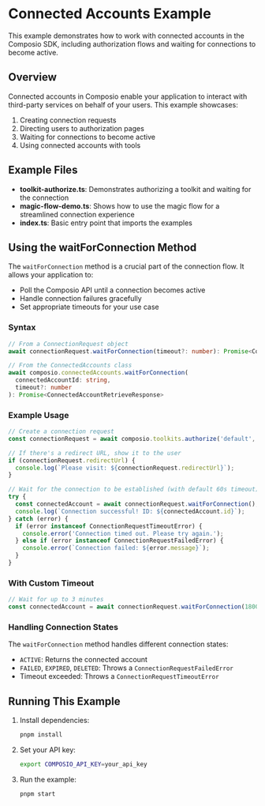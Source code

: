 # Connected Accounts Example

This example demonstrates how to work with connected accounts in the Composio SDK, including authorization flows and waiting for connections to become active.

## Overview

Connected accounts in Composio enable your application to interact with third-party services on behalf of your users. This example showcases:

1. Creating connection requests
2. Directing users to authorization pages
3. Waiting for connections to become active
4. Using connected accounts with tools

## Example Files

- **toolkit-authorize.ts**: Demonstrates authorizing a toolkit and waiting for the connection
- **magic-flow-demo.ts**: Shows how to use the magic flow for a streamlined connection experience
- **index.ts**: Basic entry point that imports the examples

## Using the waitForConnection Method

The `waitForConnection` method is a crucial part of the connection flow. It allows your application to:

- Poll the Composio API until a connection becomes active
- Handle connection failures gracefully
- Set appropriate timeouts for your use case

### Syntax

```typescript
// From a ConnectionRequest object
await connectionRequest.waitForConnection(timeout?: number): Promise<ConnectedAccountRetrieveResponse>

// From the ConnectedAccounts class
await composio.connectedAccounts.waitForConnection(
  connectedAccountId: string,
  timeout?: number
): Promise<ConnectedAccountRetrieveResponse>
```

### Example Usage

```typescript
// Create a connection request
const connectionRequest = await composio.toolkits.authorize('default', 'github');

// If there's a redirect URL, show it to the user
if (connectionRequest.redirectUrl) {
  console.log(`Please visit: ${connectionRequest.redirectUrl}`);
}

// Wait for the connection to be established (with default 60s timeout)
try {
  const connectedAccount = await connectionRequest.waitForConnection();
  console.log(`Connection successful! ID: ${connectedAccount.id}`);
} catch (error) {
  if (error instanceof ConnectionRequestTimeoutError) {
    console.error('Connection timed out. Please try again.');
  } else if (error instanceof ConnectionRequestFailedError) {
    console.error(`Connection failed: ${error.message}`);
  }
}
```

### With Custom Timeout

```typescript
// Wait for up to 3 minutes
const connectedAccount = await connectionRequest.waitForConnection(180000);
```

### Handling Connection States

The `waitForConnection` method handles different connection states:

- `ACTIVE`: Returns the connected account
- `FAILED`, `EXPIRED`, `DELETED`: Throws a `ConnectionRequestFailedError`
- Timeout exceeded: Throws a `ConnectionRequestTimeoutError`

## Running This Example

1. Install dependencies:

   ```bash
   pnpm install
   ```

2. Set your API key:

   ```bash
   export COMPOSIO_API_KEY=your_api_key
   ```

3. Run the example:
   ```bash
   pnpm start
   ```
